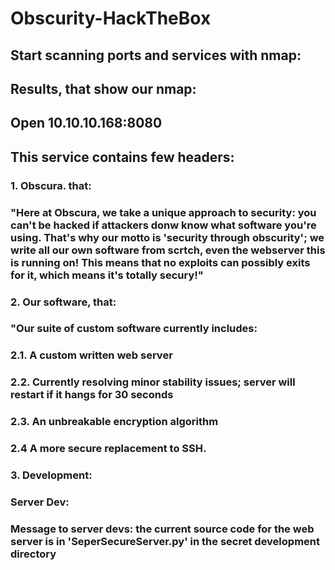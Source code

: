 # Obscurity-HackTheBox
## Start scanning ports and services with nmap:



## Results, that show our nmap:


## Open 10.10.10.168:8080

## This service contains few headers:
### 1. Obscura. that:
 ### "Here at Obscura, we take a unique approach to security: you can't be hacked if attackers donw know what software you're using. That's why our motto is 'security through obscurity'; we write all our own software from scrtch, even the webserver this is running on! This means that no exploits can possibly exits for it, which means it's totally secury!"
### 2. Our software, that:
  ### "Our suite of custom software currently includes:
  ### 2.1. A custom written web server
  ### 2.2. Currently resolving minor stability issues; server will restart if it hangs for 30 seconds
  ### 2.3. An unbreakable encryption algorithm
  ### 2.4 A more secure replacement to SSH.
### 3. Development:
  ### Server Dev:
  ### Message to server devs: the current source code for the web server is in 'SeperSecureServer.py' in the secret development directory

 
